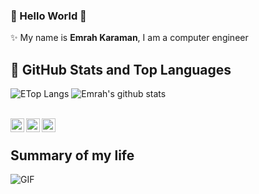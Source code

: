 ### 👋 Hello World 👋

✨ My name is **Emrah Karaman**, I am a computer engineer <br>

## 📌 GitHub Stats and Top Languages

<p float="center"> 
  <img  src="https://github-readme-stats.vercel.app/api/top-langs/?username=ekaraman89&hide=java,html&title_color=ffffff&text_color=c9cacc&icon_color=2bbc8a&bg_color=1d1f21" alt="ETop Langs" />
  <img  src="https://github-readme-stats.vercel.app/api?username=ekaraman89&show_icons=true&line_height=27&count_private=true&title_color=ffffff&text_color=c9cacc&icon_color=2bbc8a&bg_color=1d1f21" alt="Emrah's github stats" />
</p>
 <br/>
 <a href="https://twitter.com/emrah_karaman" target="_blank">
  <img align="left" alt="Emrah Karaman | Twitter" width="22px" src="https://cdn.jsdelivr.net/npm/simple-icons@v3/icons/twitter.svg" />
</a>
<a href="https://www.linkedin.com/in/emrah-karaman-09357148/" target="_blank">
  <img align="left" alt="Emrah Karaman" width="22px" src="https://cdn.jsdelivr.net/npm/simple-icons@v3/icons/linkedin.svg" />
</a>
<a href="https://t.me/ekaraman" target="_blank">
  <img align="left" alt="Emrah Karaman" width="22px" src="https://cdn.jsdelivr.net/npm/simple-icons@v3/icons/telegram.svg" />
</a>
<br/>

## Summary of my life
 <img align="left" alt="GIF" src="https://media.giphy.com/media/836HiJc7pgzy8iNXCn/giphy.gif" />
